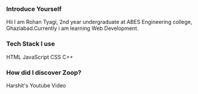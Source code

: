 ### Introduce Yourself
Hii I am Rohan Tyagi, 2nd year undergraduate at ABES Engineering college, Ghaziabad.Currently i am learning Web Development.
### Tech Stack I use
HTML
JavaScript
CSS
C++
### How did I discover Zoop?
Harshit's Youtube Video
